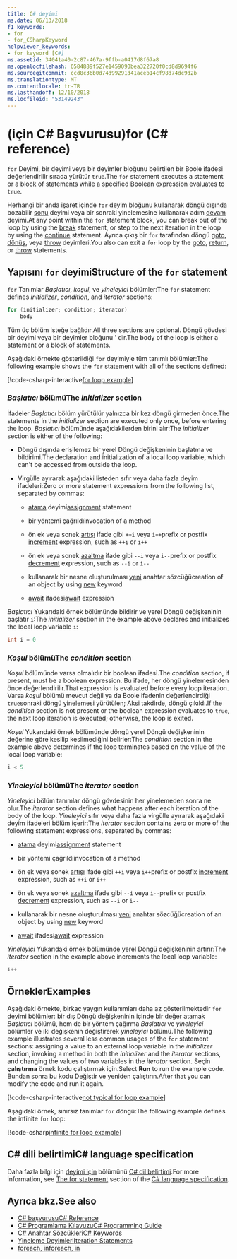 ```yaml
---
title: C# deyimi
ms.date: 06/13/2018
f1_keywords:
- for
- for_CSharpKeyword
helpviewer_keywords:
- for keyword [C#]
ms.assetid: 34041a40-2c87-467a-9ffb-a0417d8f67a8
ms.openlocfilehash: 6584889f527e1459090bea322720f0cd8d9694f6
ms.sourcegitcommit: ccd8c36b0d74d99291d41aceb14cf98d74dc9d2b
ms.translationtype: MT
ms.contentlocale: tr-TR
ms.lasthandoff: 12/10/2018
ms.locfileid: "53149243"
---
```

# <a name="for-c-reference"></a><span data-ttu-id="567cb-102">(için C# Başvurusu)</span><span class="sxs-lookup"><span data-stu-id="567cb-102">for (C# reference)</span></span>

<span data-ttu-id="567cb-103">`for` Deyimi, bir deyimi veya bir deyimler bloğunu belirtilen bir Boole ifadesi değerlendirilir sırada yürütür `true`.</span><span class="sxs-lookup"><span data-stu-id="567cb-103">The `for` statement executes a statement or a block of statements while a specified Boolean expression evaluates to `true`.</span></span>

<span data-ttu-id="567cb-104">Herhangi bir anda işaret içinde `for` deyim bloğunu kullanarak döngü dışında bozabilir [sonu](break.md) deyimi veya bir sonraki yinelemesine kullanarak adım [devam](continue.md) deyimi.</span><span class="sxs-lookup"><span data-stu-id="567cb-104">At any point within the `for` statement block, you can break out of the loop by using the [break](break.md) statement, or step to the next iteration in the loop by using the [continue](continue.md) statement.</span></span> <span data-ttu-id="567cb-105">Ayrıca çıkış bir `for` tarafından döngü [goto](goto.md), [dönüş](return.md), veya [throw](throw.md) deyimleri.</span><span class="sxs-lookup"><span data-stu-id="567cb-105">You also can exit a `for` loop by the [goto](goto.md), [return](return.md), or [throw](throw.md) statements.</span></span>

## <a name="structure-of-the-for-statement"></a><span data-ttu-id="567cb-106">Yapısını `for` deyimi</span><span class="sxs-lookup"><span data-stu-id="567cb-106">Structure of the `for` statement</span></span>

<span data-ttu-id="567cb-107">`for` Tanımlar *Başlatıcı*, *koşul*, ve *yineleyici* bölümler:</span><span class="sxs-lookup"><span data-stu-id="567cb-107">The `for` statement defines *initializer*, *condition*, and *iterator* sections:</span></span>

```csharp
for (initializer; condition; iterator)
    body
```

<span data-ttu-id="567cb-108">Tüm üç bölüm isteğe bağlıdır.</span><span class="sxs-lookup"><span data-stu-id="567cb-108">All three sections are optional.</span></span> <span data-ttu-id="567cb-109">Döngü gövdesi bir deyimi veya bir deyimler bloğunu ' dir.</span><span class="sxs-lookup"><span data-stu-id="567cb-109">The body of the loop is either a statement or a block of statements.</span></span>

<span data-ttu-id="567cb-110">Aşağıdaki örnekte gösterildiği `for` deyimiyle tüm tanımlı bölümler:</span><span class="sxs-lookup"><span data-stu-id="567cb-110">The following example shows the `for` statement with all of the sections defined:</span></span>

[!code-csharp-interactive[for loop example](~/samples/snippets/csharp/keywords/IterationKeywordsExamples.cs#5)]

### <a name="the-initializer-section"></a><span data-ttu-id="567cb-111">*Başlatıcı* bölümü</span><span class="sxs-lookup"><span data-stu-id="567cb-111">The *initializer* section</span></span>

<span data-ttu-id="567cb-112">İfadeler *Başlatıcı* bölüm yürütülür yalnızca bir kez döngü girmeden önce.</span><span class="sxs-lookup"><span data-stu-id="567cb-112">The statements in the *initializer* section are executed only once, before entering the loop.</span></span> <span data-ttu-id="567cb-113">*Başlatıcı* bölümünde aşağıdakilerden birini alır:</span><span class="sxs-lookup"><span data-stu-id="567cb-113">The *initializer* section is either of the following:</span></span>

- <span data-ttu-id="567cb-114">Döngü dışında erişilemez bir yerel Döngü değişkeninin başlatma ve bildirimi.</span><span class="sxs-lookup"><span data-stu-id="567cb-114">The declaration and initialization of a local loop variable, which can't be accessed from outside the loop.</span></span>

- <span data-ttu-id="567cb-115">Virgülle ayırarak aşağıdaki listeden sıfır veya daha fazla deyim ifadeleri:</span><span class="sxs-lookup"><span data-stu-id="567cb-115">Zero or more statement expressions from the following list, separated by commas:</span></span>

  - <span data-ttu-id="567cb-116">[atama](../operators/assignment-operator.md) deyimi</span><span class="sxs-lookup"><span data-stu-id="567cb-116">[assignment](../operators/assignment-operator.md) statement</span></span>

  - <span data-ttu-id="567cb-117">bir yöntemi çağrıldı</span><span class="sxs-lookup"><span data-stu-id="567cb-117">invocation of a method</span></span>

  - <span data-ttu-id="567cb-118">ön ek veya sonek [artışı](../operators/increment-operator.md) ifade gibi `++i` veya `i++`</span><span class="sxs-lookup"><span data-stu-id="567cb-118">prefix or postfix [increment](../operators/increment-operator.md) expression, such as `++i` or `i++`</span></span>

  - <span data-ttu-id="567cb-119">ön ek veya sonek [azaltma](../operators/decrement-operator.md) ifade gibi `--i` veya `i--`</span><span class="sxs-lookup"><span data-stu-id="567cb-119">prefix or postfix [decrement](../operators/decrement-operator.md) expression, such as `--i` or `i--`</span></span>

  - <span data-ttu-id="567cb-120">kullanarak bir nesne oluşturulması [yeni](new-operator.md) anahtar sözcüğü</span><span class="sxs-lookup"><span data-stu-id="567cb-120">creation of an object by using [new](new-operator.md) keyword</span></span>

  - <span data-ttu-id="567cb-121">[await](await.md) ifadesi</span><span class="sxs-lookup"><span data-stu-id="567cb-121">[await](await.md) expression</span></span>

<span data-ttu-id="567cb-122">*Başlatıcı* Yukarıdaki örnek bölümünde bildirir ve yerel Döngü değişkeninin başlatır `i`:</span><span class="sxs-lookup"><span data-stu-id="567cb-122">The *initializer* section in the example above declares and initializes the local loop variable `i`:</span></span>

```csharp
int i = 0
```

### <a name="the-condition-section"></a><span data-ttu-id="567cb-123">*Koşul* bölümü</span><span class="sxs-lookup"><span data-stu-id="567cb-123">The *condition* section</span></span>

<span data-ttu-id="567cb-124">*Koşul* bölümünde varsa olmalıdır bir boolean ifadesi.</span><span class="sxs-lookup"><span data-stu-id="567cb-124">The *condition* section, if present, must be a boolean expression.</span></span> <span data-ttu-id="567cb-125">Bu ifade, her döngü yinelemesinden önce değerlendirilir.</span><span class="sxs-lookup"><span data-stu-id="567cb-125">That expression is evaluated before every loop iteration.</span></span> <span data-ttu-id="567cb-126">Varsa *koşul* bölümü mevcut değil ya da Boole ifadenin değerlendirdiği `true`sonraki döngü yinelemesi yürütülen; Aksi takdirde, döngü çıkıldı.</span><span class="sxs-lookup"><span data-stu-id="567cb-126">If the *condition* section is not present or the boolean expression evaluates to `true`, the next loop iteration is executed; otherwise, the loop is exited.</span></span>

<span data-ttu-id="567cb-127">*Koşul* Yukarıdaki örnek bölümünde döngü yerel Döngü değişkeninin değerine göre kesilip kesilmediğini belirler:</span><span class="sxs-lookup"><span data-stu-id="567cb-127">The *condition* section in the example above determines if the loop terminates based on the value of the local loop variable:</span></span>

```csharp
i < 5
```

### <a name="the-iterator-section"></a><span data-ttu-id="567cb-128">*Yineleyici* bölümü</span><span class="sxs-lookup"><span data-stu-id="567cb-128">The *iterator* section</span></span>

<span data-ttu-id="567cb-129">*Yineleyici* bölüm tanımlar döngü gövdesinin her yinelemeden sonra ne olur.</span><span class="sxs-lookup"><span data-stu-id="567cb-129">The *iterator* section defines what happens after each iteration of the body of the loop.</span></span> <span data-ttu-id="567cb-130">*Yineleyici* sıfır veya daha fazla virgülle ayırarak aşağıdaki deyim ifadeleri bölüm içerir:</span><span class="sxs-lookup"><span data-stu-id="567cb-130">The *iterator* section contains zero or more of the following statement expressions, separated by commas:</span></span>

- <span data-ttu-id="567cb-131">[atama](../operators/assignment-operator.md) deyimi</span><span class="sxs-lookup"><span data-stu-id="567cb-131">[assignment](../operators/assignment-operator.md) statement</span></span>

- <span data-ttu-id="567cb-132">bir yöntemi çağrıldı</span><span class="sxs-lookup"><span data-stu-id="567cb-132">invocation of a method</span></span>

- <span data-ttu-id="567cb-133">ön ek veya sonek [artışı](../operators/increment-operator.md) ifade gibi `++i` veya `i++`</span><span class="sxs-lookup"><span data-stu-id="567cb-133">prefix or postfix [increment](../operators/increment-operator.md) expression, such as `++i` or `i++`</span></span>

- <span data-ttu-id="567cb-134">ön ek veya sonek [azaltma](../operators/decrement-operator.md) ifade gibi `--i` veya `i--`</span><span class="sxs-lookup"><span data-stu-id="567cb-134">prefix or postfix [decrement](../operators/decrement-operator.md) expression, such as `--i` or `i--`</span></span>

- <span data-ttu-id="567cb-135">kullanarak bir nesne oluşturulması [yeni](new-operator.md) anahtar sözcüğü</span><span class="sxs-lookup"><span data-stu-id="567cb-135">creation of an object by using [new](new-operator.md) keyword</span></span>

- <span data-ttu-id="567cb-136">[await](await.md) ifadesi</span><span class="sxs-lookup"><span data-stu-id="567cb-136">[await](await.md) expression</span></span>

<span data-ttu-id="567cb-137">*Yineleyici* Yukarıdaki örnek bölümünde yerel Döngü değişkeninin artırır:</span><span class="sxs-lookup"><span data-stu-id="567cb-137">The *iterator* section in the example above increments the local loop variable:</span></span>

```csharp
i++
```

## <a name="examples"></a><span data-ttu-id="567cb-138">Örnekler</span><span class="sxs-lookup"><span data-stu-id="567cb-138">Examples</span></span>

<span data-ttu-id="567cb-139">Aşağıdaki örnekte, birkaç yaygın kullanımları daha az gösterilmektedir `for` deyimi bölümler: bir dış Döngü değişkeninin içinde bir değer atamak *Başlatıcı* bölümü, hem de bir yöntem çağırma  *Başlatıcı* ve *yineleyici* bölümler ve iki değişkenin değiştirerek *yineleyici* bölümü.</span><span class="sxs-lookup"><span data-stu-id="567cb-139">The following example illustrates several less common usages of the `for` statement sections: assigning a value to an external loop variable in the *initializer* section, invoking a method in both the *initializer* and the *iterator* sections, and changing the values of two variables in the *iterator* section.</span></span> <span data-ttu-id="567cb-140">Seçin **çalıştırma** örnek kodu çalıştırmak için.</span><span class="sxs-lookup"><span data-stu-id="567cb-140">Select **Run** to run the example code.</span></span> <span data-ttu-id="567cb-141">Bundan sonra bu kodu Değiştir ve yeniden çalıştırın.</span><span class="sxs-lookup"><span data-stu-id="567cb-141">After that you can modify the code and run it again.</span></span>

[!code-csharp-interactive[not typical for loop example](~/samples/snippets/csharp/keywords/IterationKeywordsExamples.cs#6)]

<span data-ttu-id="567cb-142">Aşağıdaki örnek, sınırsız tanımlar `for` döngü:</span><span class="sxs-lookup"><span data-stu-id="567cb-142">The following example defines the infinite `for` loop:</span></span>

[!code-csharp[infinite for loop example](~/samples/snippets/csharp/keywords/IterationKeywordsExamples.cs#7)]

## <a name="c-language-specification"></a><span data-ttu-id="567cb-143">C# dili belirtimi</span><span class="sxs-lookup"><span data-stu-id="567cb-143">C# language specification</span></span>

<span data-ttu-id="567cb-144">Daha fazla bilgi için [deyimi için](~/_csharplang/spec/statements.md#the-for-statement) bölümünü [ C# dil belirtimi](../language-specification/index.md).</span><span class="sxs-lookup"><span data-stu-id="567cb-144">For more information, see [The for statement](~/_csharplang/spec/statements.md#the-for-statement) section of the [C# language specification](../language-specification/index.md).</span></span>

## <a name="see-also"></a><span data-ttu-id="567cb-145">Ayrıca bkz.</span><span class="sxs-lookup"><span data-stu-id="567cb-145">See also</span></span>

- [<span data-ttu-id="567cb-146">C# başvurusu</span><span class="sxs-lookup"><span data-stu-id="567cb-146">C# Reference</span></span>](../index.md)
- [<span data-ttu-id="567cb-147">C# Programlama Kılavuzu</span><span class="sxs-lookup"><span data-stu-id="567cb-147">C# Programming Guide</span></span>](../../programming-guide/index.md)
- [<span data-ttu-id="567cb-148">C# Anahtar Sözcükleri</span><span class="sxs-lookup"><span data-stu-id="567cb-148">C# Keywords</span></span>](index.md)
- [<span data-ttu-id="567cb-149">Yineleme Deyimleri</span><span class="sxs-lookup"><span data-stu-id="567cb-149">Iteration Statements</span></span>](iteration-statements.md)
- [<span data-ttu-id="567cb-150">foreach, in</span><span class="sxs-lookup"><span data-stu-id="567cb-150">foreach, in</span></span>](foreach-in.md)
